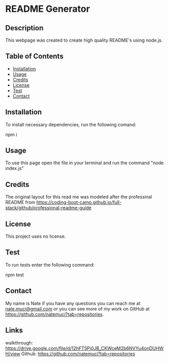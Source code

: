# README Generator

  ## Description
  
  This webpage was created to create high quality README's using node.js.
  
  ## Table of Contents 
  
  - [Installation](#installation)
  - [Usage](#usage)
  - [Credits](#credits)
  - [License](#license)
  - [Test](#test)
  - [Contact](#contact)
  
  ## Installation
  
  To install necessary dependencies, run the following comand:

  npm i

  ## Usage
  
  To use this page open the file in your terminal and run the command "node index.js"
        
  ## Credits

  The original layout for this read me was modeled after the professinal README from https://coding-boot-camp.github.io/full-stack/github/professional-readme-guide
  
  
  ## License
  
  This project uses no license.
  
  
  ## Test 
  
  To run tests enter the following command:

  npm test

  ## Contact
  
  My name is Nate if you have any questions you can reach me at nate.muci@gmail.com or you can see more of my work on GitHub at https://github.com/natemuci?tab=repositories.

  ## Links

walkthrough:
  https://drive.google.com/file/d/12hFT5Pi0JB_CKWceM2b6NVYu4onDUHWH/view
Github:
  https://github.com/natemuci?tab=repositories
  
